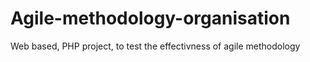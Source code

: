 # Agile-methodology-organisation

Web based, PHP project, to test the effectivness of agile methodology
